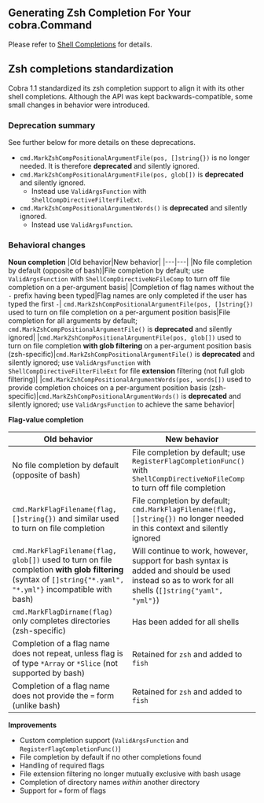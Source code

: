 ## Generating Zsh Completion For Your cobra.Command

Please refer to [Shell Completions](shell_completions.md) for details.

## Zsh completions standardization

Cobra 1.1 standardized its zsh completion support to align it with its other shell completions. Although the API was kept backwards-compatible, some small changes in behavior were introduced.

### Deprecation summary

See further below for more details on these deprecations.

- `cmd.MarkZshCompPositionalArgumentFile(pos, []string{})` is no longer needed. It is therefore **deprecated** and silently ignored.
- `cmd.MarkZshCompPositionalArgumentFile(pos, glob[])` is **deprecated** and silently ignored.
  - Instead use `ValidArgsFunction` with `ShellCompDirectiveFilterFileExt`.
- `cmd.MarkZshCompPositionalArgumentWords()` is **deprecated** and silently ignored.
  - Instead use `ValidArgsFunction`.

### Behavioral changes

**Noun completion**
|Old behavior|New behavior|
|---|---|
|No file completion by default (opposite of bash)|File completion by default; use `ValidArgsFunction` with `ShellCompDirectiveNoFileComp` to turn off file completion on a per-argument basis|
|Completion of flag names without the `-` prefix having been typed|Flag names are only completed if the user has typed the first `-`|
`cmd.MarkZshCompPositionalArgumentFile(pos, []string{})` used to turn on file completion on a per-argument position basis|File completion for all arguments by default; `cmd.MarkZshCompPositionalArgumentFile()` is **deprecated** and silently ignored|
|`cmd.MarkZshCompPositionalArgumentFile(pos, glob[])` used to turn on file completion **with glob filtering** on a per-argument position basis (zsh-specific)|`cmd.MarkZshCompPositionalArgumentFile()` is **deprecated** and silently ignored; use `ValidArgsFunction` with `ShellCompDirectiveFilterFileExt` for file **extension** filtering (not full glob filtering)|
|`cmd.MarkZshCompPositionalArgumentWords(pos, words[])` used to provide completion choices on a per-argument position basis (zsh-specific)|`cmd.MarkZshCompPositionalArgumentWords()` is **deprecated** and silently ignored; use `ValidArgsFunction` to achieve the same behavior|

**Flag-value completion**

| Old behavior                                                                                                                                                  | New behavior                                                                                                                                         |
| ------------------------------------------------------------------------------------------------------------------------------------------------------------- | ---------------------------------------------------------------------------------------------------------------------------------------------------- |
| No file completion by default (opposite of bash)                                                                                                              | File completion by default; use `RegisterFlagCompletionFunc()` with `ShellCompDirectiveNoFileComp` to turn off file completion                       |
| `cmd.MarkFlagFilename(flag, []string{})` and similar used to turn on file completion                                                                          | File completion by default; `cmd.MarkFlagFilename(flag, []string{})` no longer needed in this context and silently ignored                           |
| `cmd.MarkFlagFilename(flag, glob[])` used to turn on file completion **with glob filtering** (syntax of `[]string{"*.yaml", "*.yml"}` incompatible with bash) | Will continue to work, however, support for bash syntax is added and should be used instead so as to work for all shells (`[]string{"yaml", "yml"}`) |
| `cmd.MarkFlagDirname(flag)` only completes directories (zsh-specific)                                                                                         | Has been added for all shells                                                                                                                        |
| Completion of a flag name does not repeat, unless flag is of type `*Array` or `*Slice` (not supported by bash)                                                | Retained for `zsh` and added to `fish`                                                                                                               |
| Completion of a flag name does not provide the `=` form (unlike bash)                                                                                         | Retained for `zsh` and added to `fish`                                                                                                               |

**Improvements**

- Custom completion support (`ValidArgsFunction` and `RegisterFlagCompletionFunc()`)
- File completion by default if no other completions found
- Handling of required flags
- File extension filtering no longer mutually exclusive with bash usage
- Completion of directory names _within_ another directory
- Support for `=` form of flags
